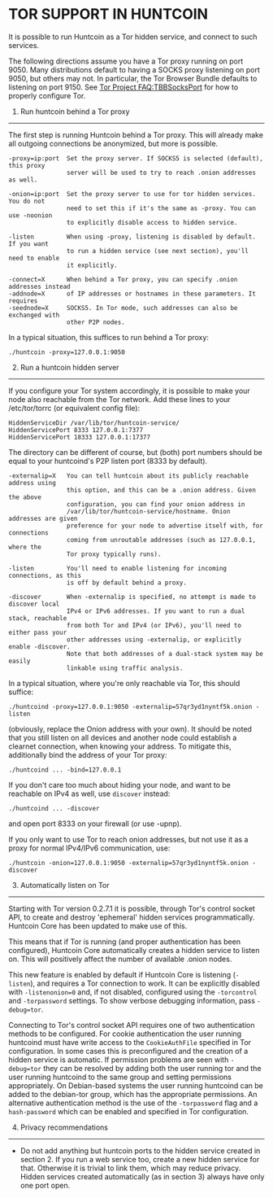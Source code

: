 TOR SUPPORT IN HUNTCOIN
======================

It is possible to run Huntcoin as a Tor hidden service, and connect to such services.

The following directions assume you have a Tor proxy running on port 9050. Many distributions default to having a SOCKS proxy listening on port 9050, but others may not. In particular, the Tor Browser Bundle defaults to listening on port 9150. See [Tor Project FAQ:TBBSocksPort](https://www.torproject.org/docs/faq.html.en#TBBSocksPort) for how to properly
configure Tor.


1. Run huntcoin behind a Tor proxy
---------------------------------

The first step is running Huntcoin behind a Tor proxy. This will already make all
outgoing connections be anonymized, but more is possible.

	-proxy=ip:port  Set the proxy server. If SOCKS5 is selected (default), this proxy
	                server will be used to try to reach .onion addresses as well.

	-onion=ip:port  Set the proxy server to use for tor hidden services. You do not
	                need to set this if it's the same as -proxy. You can use -noonion
	                to explicitly disable access to hidden service.

	-listen         When using -proxy, listening is disabled by default. If you want
	                to run a hidden service (see next section), you'll need to enable
	                it explicitly.

	-connect=X      When behind a Tor proxy, you can specify .onion addresses instead
	-addnode=X      of IP addresses or hostnames in these parameters. It requires
	-seednode=X     SOCKS5. In Tor mode, such addresses can also be exchanged with
	                other P2P nodes.

In a typical situation, this suffices to run behind a Tor proxy:

	./huntcoin -proxy=127.0.0.1:9050


2. Run a huntcoin hidden server
------------------------------

If you configure your Tor system accordingly, it is possible to make your node also
reachable from the Tor network. Add these lines to your /etc/tor/torrc (or equivalent
config file):

	HiddenServiceDir /var/lib/tor/huntcoin-service/
	HiddenServicePort 8333 127.0.0.1:7377
	HiddenServicePort 18333 127.0.0.1:17377

The directory can be different of course, but (both) port numbers should be equal to
your huntcoind's P2P listen port (8333 by default).

	-externalip=X   You can tell huntcoin about its publicly reachable address using
	                this option, and this can be a .onion address. Given the above
	                configuration, you can find your onion address in
	                /var/lib/tor/huntcoin-service/hostname. Onion addresses are given
	                preference for your node to advertise itself with, for connections
	                coming from unroutable addresses (such as 127.0.0.1, where the
	                Tor proxy typically runs).

	-listen         You'll need to enable listening for incoming connections, as this
	                is off by default behind a proxy.

	-discover       When -externalip is specified, no attempt is made to discover local
	                IPv4 or IPv6 addresses. If you want to run a dual stack, reachable
	                from both Tor and IPv4 (or IPv6), you'll need to either pass your
	                other addresses using -externalip, or explicitly enable -discover.
	                Note that both addresses of a dual-stack system may be easily
	                linkable using traffic analysis.

In a typical situation, where you're only reachable via Tor, this should suffice:

	./huntcoind -proxy=127.0.0.1:9050 -externalip=57qr3yd1nyntf5k.onion -listen

(obviously, replace the Onion address with your own). It should be noted that you still
listen on all devices and another node could establish a clearnet connection, when knowing
your address. To mitigate this, additionally bind the address of your Tor proxy:

	./huntcoind ... -bind=127.0.0.1

If you don't care too much about hiding your node, and want to be reachable on IPv4
as well, use `discover` instead:

	./huntcoind ... -discover

and open port 8333 on your firewall (or use -upnp).

If you only want to use Tor to reach onion addresses, but not use it as a proxy
for normal IPv4/IPv6 communication, use:

	./huntcoin -onion=127.0.0.1:9050 -externalip=57qr3yd1nyntf5k.onion -discover

3. Automatically listen on Tor
--------------------------------

Starting with Tor version 0.2.7.1 it is possible, through Tor's control socket
API, to create and destroy 'ephemeral' hidden services programmatically.
Huntcoin Core has been updated to make use of this.

This means that if Tor is running (and proper authentication has been configured),
Huntcoin Core automatically creates a hidden service to listen on. This will positively 
affect the number of available .onion nodes.

This new feature is enabled by default if Huntcoin Core is listening (`-listen`), and
requires a Tor connection to work. It can be explicitly disabled with `-listenonion=0`
and, if not disabled, configured using the `-torcontrol` and `-torpassword` settings.
To show verbose debugging information, pass `-debug=tor`.

Connecting to Tor's control socket API requires one of two authentication methods to be 
configured. For cookie authentication the user running huntcoind must have write access 
to the `CookieAuthFile` specified in Tor configuration. In some cases this is 
preconfigured and the creation of a hidden service is automatic. If permission problems 
are seen with `-debug=tor` they can be resolved by adding both the user running tor and 
the user running huntcoind to the same group and setting permissions appropriately. On 
Debian-based systems the user running huntcoind can be added to the debian-tor group, 
which has the appropriate permissions. An alternative authentication method is the use 
of the `-torpassword` flag and a `hash-password` which can be enabled and specified in 
Tor configuration.

4. Privacy recommendations
---------------------------

- Do not add anything but huntcoin ports to the hidden service created in section 2.
  If you run a web service too, create a new hidden service for that.
  Otherwise it is trivial to link them, which may reduce privacy. Hidden
  services created automatically (as in section 3) always have only one port
  open.
